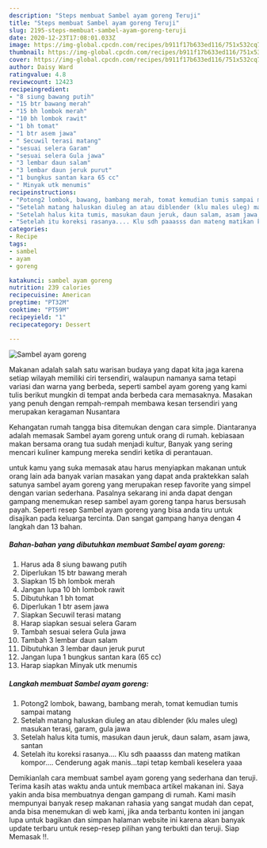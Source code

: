 ```yaml
---
description: "Steps membuat Sambel ayam goreng Teruji"
title: "Steps membuat Sambel ayam goreng Teruji"
slug: 2195-steps-membuat-sambel-ayam-goreng-teruji
date: 2020-12-23T17:08:01.033Z
image: https://img-global.cpcdn.com/recipes/b911f17b633ed116/751x532cq70/sambel-ayam-goreng-foto-resep-utama.jpg
thumbnail: https://img-global.cpcdn.com/recipes/b911f17b633ed116/751x532cq70/sambel-ayam-goreng-foto-resep-utama.jpg
cover: https://img-global.cpcdn.com/recipes/b911f17b633ed116/751x532cq70/sambel-ayam-goreng-foto-resep-utama.jpg
author: Daisy Ward
ratingvalue: 4.8
reviewcount: 12423
recipeingredient:
- "8 siung bawang putih"
- "15 btr bawang merah"
- "15 bh lombok merah"
- "10 bh lombok rawit"
- "1 bh tomat"
- "1 btr asem jawa"
- " Secuwil terasi matang"
- "sesuai selera Garam"
- "sesuai selera Gula jawa"
- "3 lembar daun salam"
- "3 lembar daun jeruk purut"
- "1 bungkus santan kara 65 cc"
- " Minyak utk menumis"
recipeinstructions:
- "Potong2 lombok, bawang, bambang merah, tomat kemudian tumis sampai matang"
- "Setelah matang haluskan diuleg an atau diblender (klu males uleg) masukan terasi, garam, gula jawa"
- "Setelah halus kita tumis, masukan daun jeruk, daun salam, asam jawa, santan"
- "Setelah itu koreksi rasanya.... Klu sdh paaasss dan mateng matikan kompor.... Cenderung agak manis...tapi tetap kembali keselera yaaa"
categories:
- Recipe
tags:
- sambel
- ayam
- goreng

katakunci: sambel ayam goreng 
nutrition: 239 calories
recipecuisine: American
preptime: "PT32M"
cooktime: "PT59M"
recipeyield: "1"
recipecategory: Dessert

---
```



![Sambel ayam goreng](https://img-global.cpcdn.com/recipes/b911f17b633ed116/751x532cq70/sambel-ayam-goreng-foto-resep-utama.jpg)

Makanan adalah salah satu warisan budaya yang dapat kita jaga karena setiap wilayah memiliki ciri tersendiri, walaupun namanya sama tetapi variasi dan warna yang berbeda, seperti sambel ayam goreng yang kami tulis berikut mungkin di tempat anda berbeda cara memasaknya. Masakan yang penuh dengan rempah-rempah membawa kesan tersendiri yang merupakan keragaman Nusantara



Kehangatan rumah tangga bisa ditemukan dengan cara simple. Diantaranya adalah memasak Sambel ayam goreng untuk orang di rumah. kebiasaan makan bersama orang tua sudah menjadi kultur, Banyak yang sering mencari kuliner kampung mereka sendiri ketika di perantauan.

untuk kamu yang suka memasak atau harus menyiapkan makanan untuk orang lain ada banyak varian masakan yang dapat anda praktekkan salah satunya sambel ayam goreng yang merupakan resep favorite yang simpel dengan varian sederhana. Pasalnya sekarang ini anda dapat dengan gampang menemukan resep sambel ayam goreng tanpa harus bersusah payah.
Seperti resep Sambel ayam goreng yang bisa anda tiru untuk disajikan pada keluarga tercinta. Dan sangat gampang hanya dengan 4 langkah dan 13 bahan.


<!--inarticleads1-->

##### Bahan-bahan yang dibutuhkan membuat Sambel ayam goreng:

1. Harus ada 8 siung bawang putih
1. Diperlukan 15 btr bawang merah
1. Siapkan 15 bh lombok merah
1. Jangan lupa 10 bh lombok rawit
1. Dibutuhkan 1 bh tomat
1. Diperlukan 1 btr asem jawa
1. Siapkan  Secuwil terasi matang
1. Harap siapkan sesuai selera Garam
1. Tambah sesuai selera Gula jawa
1. Tambah 3 lembar daun salam
1. Dibutuhkan 3 lembar daun jeruk purut
1. Jangan lupa 1 bungkus santan kara (65 cc)
1. Harap siapkan  Minyak utk menumis




<!--inarticleads2-->

##### Langkah membuat  Sambel ayam goreng:

1. Potong2 lombok, bawang, bambang merah, tomat kemudian tumis sampai matang
1. Setelah matang haluskan diuleg an atau diblender (klu males uleg) masukan terasi, garam, gula jawa
1. Setelah halus kita tumis, masukan daun jeruk, daun salam, asam jawa, santan
1. Setelah itu koreksi rasanya.... Klu sdh paaasss dan mateng matikan kompor.... Cenderung agak manis...tapi tetap kembali keselera yaaa




Demikianlah cara membuat sambel ayam goreng yang sederhana dan teruji. Terima kasih atas waktu anda untuk membaca artikel makanan ini. Saya yakin anda bisa membuatnya dengan gampang di rumah. Kami masih mempunyai banyak resep makanan rahasia yang sangat mudah dan cepat, anda bisa menemukan di web kami, jika anda terbantu konten ini jangan lupa untuk bagikan dan simpan halaman website ini karena akan banyak update terbaru untuk resep-resep pilihan yang terbukti dan teruji. Siap Memasak !!. 
